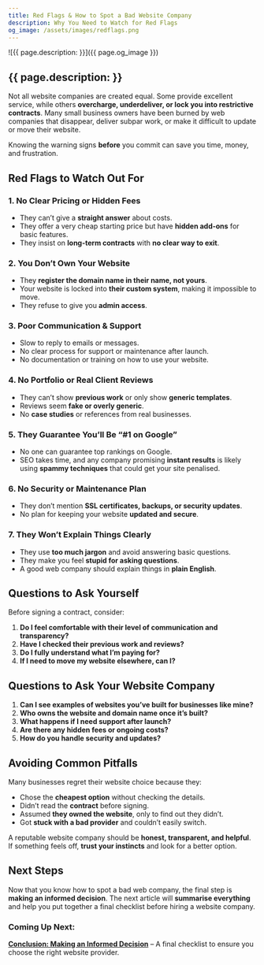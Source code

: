 ```yaml
---
title: Red Flags & How to Spot a Bad Website Company
description: Why You Need to Watch for Red Flags
og_image: /assets/images/redflags.png
---
```


![{{ page.description: }}]({{ page.og_image }})

## {{ page.description: }}

Not all website companies are created equal. Some provide excellent service,
while others **overcharge, underdeliver, or lock you into restrictive
contracts**. Many small business owners have been burned by web companies
that disappear, deliver subpar work, or make it difficult to update or move
their website.

Knowing the warning signs **before** you commit can save you time, money, and
frustration.

## Red Flags to Watch Out For

### **1. No Clear Pricing or Hidden Fees**

- They can’t give a **straight answer** about costs.
- They offer a very cheap starting price but have **hidden add-ons** for basic features.
- They insist on **long-term contracts** with **no clear way to exit**.

### **2. You Don’t Own Your Website**

- They **register the domain name in their name, not yours**.
- Your website is locked into **their custom system**, making it impossible to move.
- They refuse to give you **admin access**.

### **3. Poor Communication & Support**

- Slow to reply to emails or messages.
- No clear process for support or maintenance after launch.
- No documentation or training on how to use your website.

### **4. No Portfolio or Real Client Reviews**

- They can’t show **previous work** or only show **generic templates**.
- Reviews seem **fake or overly generic**.
- No **case studies** or references from real businesses.

### **5. They Guarantee You’ll Be “#1 on Google”**

- No one can guarantee top rankings on Google.
- SEO takes time, and any company promising **instant results** is likely using **spammy techniques** that could get your site penalised.

### **6. No Security or Maintenance Plan**

- They don’t mention **SSL certificates, backups, or security updates**.
- No plan for keeping your website **updated and secure**.

### **7. They Won’t Explain Things Clearly**

- They use **too much jargon** and avoid answering basic questions.
- They make you feel **stupid for asking questions**.
- A good web company should explain things in **plain English**.

## Questions to Ask Yourself

Before signing a contract, consider:

1. **Do I feel comfortable with their level of communication and transparency?**
2. **Have I checked their previous work and reviews?**
3. **Do I fully understand what I’m paying for?**
4. **If I need to move my website elsewhere, can I?**

## Questions to Ask Your Website Company

1. **Can I see examples of websites you’ve built for businesses like mine?**
2. **Who owns the website and domain name once it’s built?**
3. **What happens if I need support after launch?**
4. **Are there any hidden fees or ongoing costs?**
5. **How do you handle security and updates?**

## Avoiding Common Pitfalls

Many businesses regret their website choice because they:

- Chose the **cheapest option** without checking the details.
- Didn’t read the **contract** before signing.
- Assumed **they owned the website**, only to find out they didn’t.
- Got **stuck with a bad provider** and couldn’t easily switch.

A reputable website company should be **honest, transparent, and helpful**.
If something feels off, **trust your instincts** and look for a better option.

## Next Steps

Now that you know how to spot a bad web company, the final step is **making
an informed decision**. The next article will **summarise everything** and
help you put together a final checklist before hiring a website company.

### Coming Up Next:

**[Conclusion: Making an Informed Decision](../conclusion/)** – A final
checklist to ensure you choose the right website provider.
